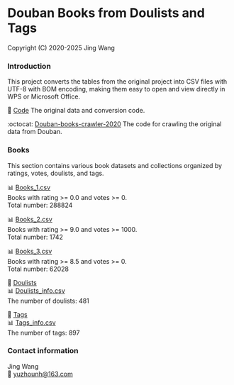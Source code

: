 # Douban Books from Doulists and Tags
Copyright (C) 2020-2025 Jing Wang

### Introduction

This project converts the tables from the original project into CSV files with UTF-8 with BOM encoding, making them easy to open and view directly in WPS or Microsoft Office.

📁 [Code](Code)
The original data and conversion code.

:octocat: [Douban-books-crawler-2020](https://github.com/yuzhounh/Douban-books-crawler-2020)
The code for crawling the original data from Douban.

### Books
This section contains various book datasets and collections organized by ratings, votes, doulists, and tags.

📊 [Books_1.csv](Books_1.csv)  
Books with rating >= 0.0 and votes >= 0.  
Total number: 288824  

📊 [Books_2.csv](Books_2.csv)  
Books with rating >= 9.0 and votes >= 1000.  
Total number: 1742  

📊 [Books_3.csv](Books_3.csv)  
Books with rating >= 8.5 and votes >= 0.  
Total number: 62028  

📁 [Doulists](Doulists)  
📊 [Doulists_info.csv](Doulists_info.csv)  
The number of doulists: 481

📁 [Tags](Tags)  
📊 [Tags_info.csv](Tags_info.csv)  
The number of tags: 897

### Contact information
Jing Wang  
📧 yuzhounh@163.com